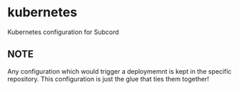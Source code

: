 # kubernetes
Kubernetes configuration for Subcord

## NOTE

Any configuration which would trigger a deploymemnt is kept in the specific repository. This configuration is just the glue that ties them together!
